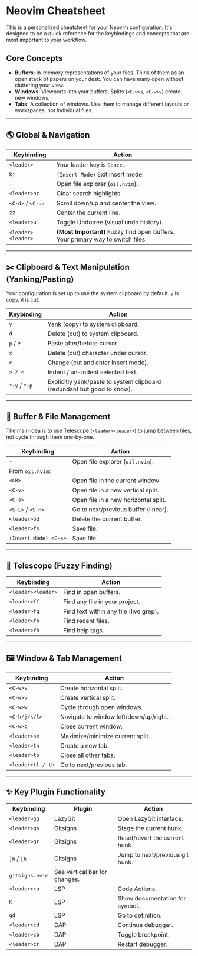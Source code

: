 # Neovim Cheatsheet

This is a personalized cheatsheet for your Neovim configuration. It's designed to be a quick reference for the keybindings and concepts that are most important to your workflow.

## Core Concepts

- **Buffers**: In-memory representations of your files. Think of them as an open stack of papers on your desk. You can have many open without cluttering your view.
- **Windows**: Viewports into your buffers. Splits (`<C-w>s`, `<C-w>v`) create new windows.
- **Tabs**: A collection of windows. Use them to manage different layouts or workspaces, not individual files.

---

## 🌎 Global & Navigation

| Keybinding         | Action                                                                          |
| ------------------ | ------------------------------------------------------------------------------- |
| `<leader>`         | Your leader key is `Space`.                                                     |
| `kj`               | `(Insert Mode)` Exit insert mode.                                               |
| `-`                | Open file explorer (`oil.nvim`).                                                |
| `<leader>hc`       | Clear search highlights.                                                        |
| `<C-d>` / `<C-u>`  | Scroll down/up and center the view.                                             |
| `zz`               | Center the current line.                                                        |
| `<leader>u`        | Toggle Undotree (visual undo history).                                          |
| `<leader><leader>` | **(Most Important)** Fuzzy find open buffers. Your primary way to switch files. |

---

## ✂️ Clipboard & Text Manipulation (Yanking/Pasting)

Your configuration is set up to use the system clipboard by default. `y` is copy, `d` is cut.

| Keybinding    | Action                                                                  |
| ------------- | ----------------------------------------------------------------------- |
| `y`           | Yank (copy) to system clipboard.                                        |
| `d`           | Delete (cut) to system clipboard.                                       |
| `p` / `P`     | Paste after/before cursor.                                              |
| `x`           | Delete (cut) character under cursor.                                    |
| `c`           | Change (cut and enter insert mode).                                     |
| `> / <`       | Indent / un-indent selected text.                                       |
| `"+y` / `"+p` | Explicitly yank/paste to system clipboard (redundant but good to know). |

---

## 📂 Buffer & File Management

The main idea is to use Telescope (`<leader><leader>`) to jump between files, not cycle through them one-by-one.

| Keybinding            | Action                               |
| --------------------- | ------------------------------------ |
| `-`                   | Open file explorer (`oil.nvim`).     |
| From `oil.nvim`:      |                                      |
| `<CR>`                | Open file in the current window.     |
| `<C-v>`               | Open file in a new vertical split.   |
| `<C-s>`               | Open file in a new horizontal split. |
| `<S-L>` / `<S-H>`     | Go to next/previous buffer (linear). |
| `<leader>bd`          | Delete the current buffer.           |
| `<leader>fs`          | Save file.                           |
| `(Insert Mode) <C-s>` | Save file.                           |

---

## 🔭 Telescope (Fuzzy Finding)

| Keybinding         | Action                                 |
| ------------------ | -------------------------------------- |
| `<leader><leader>` | Find in open buffers.                  |
| `<leader>ff`       | Find any file in your project.         |
| `<leader>fg`       | Find text within any file (live grep). |
| `<leader>fb`       | Find recent files.                     |
| `<leader>fh`       | Find help tags.                        |

---

## 🖼️ Window & Tab Management

| Keybinding        | Action                                 |
| ----------------- | -------------------------------------- |
| `<C-w>s`          | Create horizontal split.               |
| `<C-w>v`          | Create vertical split.                 |
| `<C-w>w`          | Cycle through open windows.            |
| `<C-h/j/k/l>`     | Navigate to window left/down/up/right. |
| `<C-w>c`          | Close current window.                  |
| `<leader>sm`      | Maximize/minimize current split.       |
| `<leader>tn`      | Create a new tab.                      |
| `<leader>to`      | Close all other tabs.                  |
| `<leader>tl / th` | Go to next/previous tab.               |

---

## ✨ Key Plugin Functionality

| Keybinding      | Plugin                        | Action                          |
| --------------- | ----------------------------- | ------------------------------- |
| `<leader>gg`    | LazyGit                       | Open LazyGit interface.         |
| `<leader>gs`    | Gitsigns                      | Stage the current hunk.         |
| `<leader>gr`    | Gitsigns                      | Reset/revert the current hunk.  |
| `]h` / `[h`     | Gitsigns                      | Jump to next/previous git hunk. |
| `gitsigns.nvim` | See vertical bar for changes. |
| `<leader>ca`    | LSP                           | Code Actions.                   |
| `K`             | LSP                           | Show documentation for symbol.  |
| `gd`            | LSP                           | Go to definition.               |
| `<leader>cd`    | DAP                           | Continue debugger.              |
| `<leader>cb`    | DAP                           | Toggle breakpoint.              |
| `<leader>cr`    | DAP                           | Restart debugger.               |

